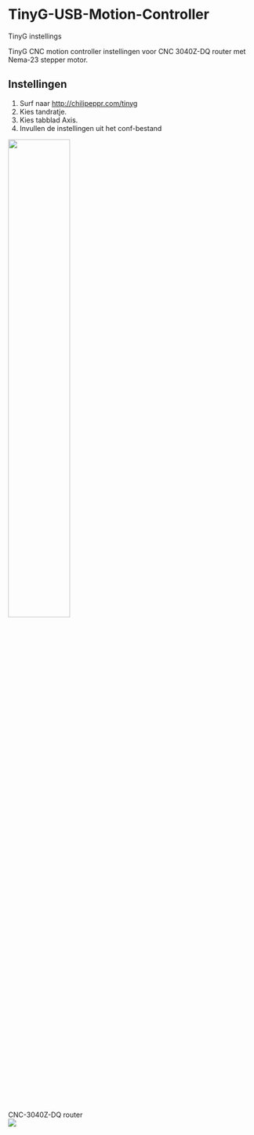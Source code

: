 # TinyG-USB-Motion-Controller
TinyG instellings

TinyG CNC motion controller instellingen voor CNC 3040Z-DQ router met Nema-23 stepper motor. <br/>

Instellingen
---
1. Surf naar http://chilipeppr.com/tinyg <br/>
2. Kies tandratje.<br/>
3. Kies tabblad Axis. <br/>
4. Invullen de instellingen uit het conf-bestand <br/>

<img src="https://camo.githubusercontent.com/d4c76c31d36a5520c180db03f5c179caee23d672/687474703a2f2f6661726d342e737461746963666c69636b722e636f6d2f333731392f31323639323538353731355f636131373433303463305f622e6a7067" width="50%" hight="50%">
<br/>
<br/>

CNC-3040Z-DQ router<br/>
<img src="https://sc01.alicdn.com/kf/HTB1cwn2JVXXXXalXpXXq6xXFXXXa/Fist-CNC-3040Z-DQ-4axis-sculpture-machine.jpg_350x350.jpg">
<br/>
